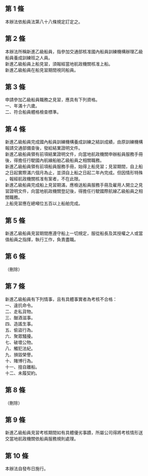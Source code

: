 第 1 條
-------
本辦法依船員法第八十八條規定訂定之。

第 2 條
-------
本辦法所稱新進乙級船員，指參加交通部核准國內船員訓練機構辦理乙級  
船員養成訓練班之人員。  
新進乙級船員上船見習，須報經當地航政機關核准上船。  
新進乙級船員在船見習期間視同船員。

第 3 條
-------
申請參加乙級船員職務之見習，應具有下列資格。  
一、年滿十六歲。  
二、符合船員體格檢查標準。

第 4 條
-------
新進乙級船員完成國內船員訓練機構養成訓練之結訓成績，由原訓練機構  
報請交通部備查後，發給結業證明文件。  
新進乙級船員領有前項結業證明文件，向當地航政機關申辦船員服務手冊  
後，得擔任行駛國內航線船舶乙級船員之相關職務。  
新進乙級船員領有前項船員服務手冊，始得上船見習；見習期間，自上船  
之日起實際滿六個月為止，並須自上船之日起二年內完成。但因情形特殊  
，報經航政機關核准有案者，不在此限。  
新進乙級船員完成船上見習期滿，應檢送船員服務手冊及雇用人開立之見  
習證明文件，向當地航政機關登記後，得擔任行駛國際航線乙級船員之相  
關職務。  
上船見習應在總噸位五百以上船舶完成。

第 5 條
-------
新進乙級船員見習期間應遵守船上一切規定，服從船長及其授權之人或當  
值船員之指揮，執行工作，負責盡職。

第 6 條
-------
（刪除）

第 7 條
-------
新進乙級船員有下列情事，且有具體事實者為考核不合格：  
一、違抗命令。  
二、走私貨物。  
三、酗酒滋事。  
四、造謠生事。  
五、偷盜行為。  
六、聚眾騷擾。  
七、破壞公物。  
八、觸犯法紀。  
九、損毀榮譽。  
十、賭博行為。  
十一、擅自離船。  
十二、未履契約。

第 8 條
-------
（刪除）

第 9 條
-------
新進乙級船員見習考核期間如有具體優劣事蹟，所屬公司得將考核情形送  
交當地航政機關依船員服務規則處理。

第 10 條
--------
本辦法自發布日施行。

